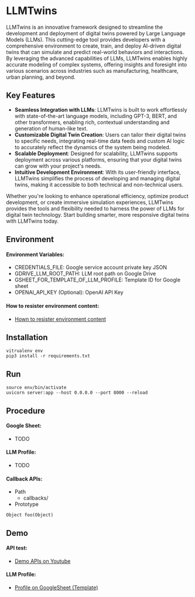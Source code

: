 # LLMTwins
LLMTwins is an innovative framework designed to streamline the development and deployment of digital twins powered by Large Language Models (LLMs). This cutting-edge tool provides developers with a comprehensive environment to create, train, and deploy AI-driven digital twins that can simulate and predict real-world behaviors and interactions. By leveraging the advanced capabilities of LLMs, LLMTwins enables highly accurate modeling of complex systems, offering insights and foresight into various scenarios across industries such as manufacturing, healthcare, urban planning, and beyond.

## Key Features
- **Seamless Integration with LLMs**: LLMTwins is built to work effortlessly with state-of-the-art language models, including GPT-3, BERT, and other transformers, enabling rich, contextual understanding and generation of human-like text.
- **Customizable Digital Twin Creation**: Users can tailor their digital twins to specific needs, integrating real-time data feeds and custom AI logic to accurately reflect the dynamics of the system being modeled.
- **Scalable Deployment**: Designed for scalability, LLMTwins supports deployment across various platforms, ensuring that your digital twins can grow with your project's needs.
- **Intuitive Development Environment**: With its user-friendly interface, LLMTwins simplifies the process of developing and managing digital twins, making it accessible to both technical and non-technical users.

Whether you're looking to enhance operational efficiency, optimize product development, or create immersive simulation experiences, LLMTwins provides the tools and flexibility needed to harness the power of LLMs for digital twin technology. Start building smarter, more responsive digital twins with LLMTwins today.

## Environment

#### Environment Variables:
- CREDENTIALS_FILE: Google service account private key JSON
- GDRIVE_LLM_ROOT_PATH: LLM root path on Google Drive
- GSHEET_FOR_TEMPLATE_OF_LLM_PROFILE: Template ID for Google sheet
- OPENAI_API_KEY (Optional): OpenAI API Key

#### How to resister environment content:
- [Hown to resister environment content](https://towningtek.github.io/LLMTwins/)

## Installation
```bash=
vitrualenv env
pip3 install -r requirements.txt
```

## Run
```bash=
source env/bin/activate
uvicorn server:app --host 0.0.0.0 --port 8000 --reload
```

## Procedure

#### Google Sheet:
- TODO

#### LLM Profile:
- TODO

#### Callback APIs:
- Path
  - callbacks/
- Prototype
```python=
Object foo(Object)
```

## Demo

#### API test:
- [Demo APIs on Youtube]((https://youtu.be/VLM60VusPl4))

#### LLM Profile:
- [Profile on GoogleSheet (Template)](https://docs.google.com/spreadsheets/d/1OpWdGNPZSW-782J9zmLW3vT5hIUyQaX2XNotjJB0AD0/edit?usp=sharing)